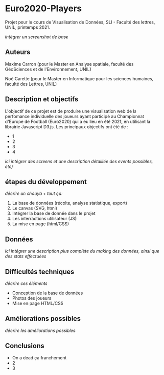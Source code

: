# Euro2020-Players

Projet pour le cours de Visualisation de Données, SLI - Faculté des lettres, UNIL, printemps 2021.

_intégrer un screenshot de base_

## Auteurs
Maxime Carron (pour le Master en Analyse spatiale, faculté des GéoSciences et de l'Environnement, UNIL)

Noé Carette (pour le Master en Informatique pour les sciences humaines, faculté des Lettres, UNIL)

## Description et objectifs
 L'objectif de ce projet est de produire une visualisation web de la perfomance individuelle des joueurs ayant participé au Championnat d'Europe de Football (Euro2020) qui a eu lieu en été 2021, en utilisant la librairie Javascript D3.js. Les principaux objectifs ont été de :
* 1
* 2
* 3
* 4

_ici intégrer des screens et une description détaillée des events possibles, etc)_

## étapes du développement
_décrire un chouya + tout ça:_
1. La base de données (récolte, analyse statistique, export)
2. Le canvas (SVG, html)
3. Intégrer la base de donnée dans le projet
4. Les interractions utilisateur (JS)
5. La mise en page (html/CSS)

## Données
_ici intégrer une description plus complète du making des données, ainsi que des stats effectuées_

## Difficultés techniques
_décrire ces éléments_
* Conception de la base de données
* Photos des joueurs
* Mise en page HTML/CSS

## Améliorations possibles
_décrire les améliorations possibles_

## Conclusions
* On a dead ça franchement
* 2
* 3
